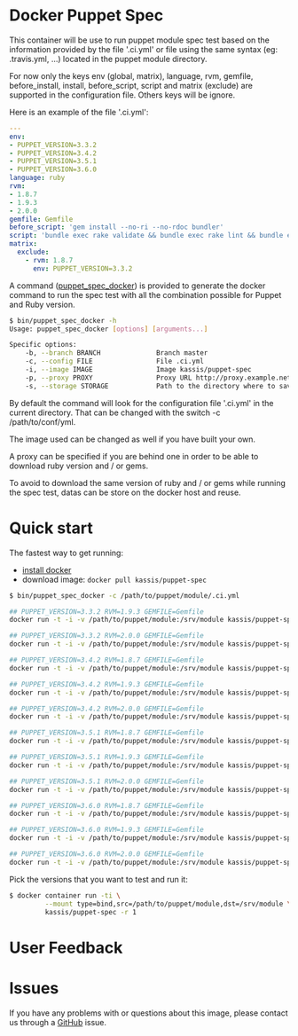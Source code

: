 # Docker Puppet Spec

This container will be use to run puppet module spec test based on the information provided by the file '.ci.yml' or file using the same syntax (eg: .travis.yml, ...) located in the puppet module directory.

For now only the keys env (global, matrix), language, rvm, gemfile, before_install, install, before_script, script and matrix (exclude) are supported in the configuration file. Others keys will be ignore.

Here is an example of the file '.ci.yml':

```yaml
---
env:
- PUPPET_VERSION=3.3.2
- PUPPET_VERSION=3.4.2
- PUPPET_VERSION=3.5.1
- PUPPET_VERSION=3.6.0
language: ruby
rvm:
- 1.8.7
- 1.9.3
- 2.0.0
gemfile: Gemfile
before_script: 'gem install --no-ri --no-rdoc bundler'
script: 'bundle exec rake validate && bundle exec rake lint && bundle exec rake validate_readme && SPEC_OPTS="--format documentation" bundle exec rake spec'
matrix:
  exclude:
    - rvm: 1.8.7
      env: PUPPET_VERSION=3.3.2
```

A command ([puppet_spec_docker](https://github.com/juliengk/docker-puppet-spec/tree/master/bin)) is provided to generate the docker command to run the spec test with all the combination possible for Puppet and Ruby version.

```bash
$ bin/puppet_spec_docker -h
Usage: puppet_spec_docker [options] [arguments...]

Specific options:
    -b, --branch BRANCH              Branch master
    -c, --config FILE                File .ci.yml
    -i, --image IMAGE                Image kassis/puppet-spec
    -p, --proxy PROXY                Proxy URL http://proxy.example.net:8080
    -s, --storage STORAGE            Path to the directory where to save the content of /usr/local/rvm in the container
```

By default the command will look for the configuration file '.ci.yml' in the current directory. That can be changed with the switch -c /path/to/conf/yml.

The image used can be changed as well if you have built your own.

A proxy can be specified if you are behind one in order to be able to download ruby version and / or gems.

To avoid to download the same version of ruby and / or gems while running the spec test, datas can be store on the docker host and reuse.

# Quick start

The fastest way to get running:

 * [install docker](https://docs.docker.com/installation/#installation)
 * download image: `docker pull kassis/puppet-spec`


```bash
$ bin/puppet_spec_docker -c /path/to/puppet/module/.ci.yml

## PUPPET_VERSION=3.3.2 RVM=1.9.3 GEMFILE=Gemfile
docker run -t -i -v /path/to/puppet/module:/srv/module kassis/puppet-spec -r 1

## PUPPET_VERSION=3.3.2 RVM=2.0.0 GEMFILE=Gemfile
docker run -t -i -v /path/to/puppet/module:/srv/module kassis/puppet-spec -r 2

## PUPPET_VERSION=3.4.2 RVM=1.8.7 GEMFILE=Gemfile
docker run -t -i -v /path/to/puppet/module:/srv/module kassis/puppet-spec -e 1

## PUPPET_VERSION=3.4.2 RVM=1.9.3 GEMFILE=Gemfile
docker run -t -i -v /path/to/puppet/module:/srv/module kassis/puppet-spec -e 1 -r 1

## PUPPET_VERSION=3.4.2 RVM=2.0.0 GEMFILE=Gemfile
docker run -t -i -v /path/to/puppet/module:/srv/module kassis/puppet-spec -e 1 -r 2

## PUPPET_VERSION=3.5.1 RVM=1.8.7 GEMFILE=Gemfile
docker run -t -i -v /path/to/puppet/module:/srv/module kassis/puppet-spec -e 2

## PUPPET_VERSION=3.5.1 RVM=1.9.3 GEMFILE=Gemfile
docker run -t -i -v /path/to/puppet/module:/srv/module kassis/puppet-spec -e 2 -r 1

## PUPPET_VERSION=3.5.1 RVM=2.0.0 GEMFILE=Gemfile
docker run -t -i -v /path/to/puppet/module:/srv/module kassis/puppet-spec -e 2 -r 2

## PUPPET_VERSION=3.6.0 RVM=1.8.7 GEMFILE=Gemfile
docker run -t -i -v /path/to/puppet/module:/srv/module kassis/puppet-spec -e 3

## PUPPET_VERSION=3.6.0 RVM=1.9.3 GEMFILE=Gemfile
docker run -t -i -v /path/to/puppet/module:/srv/module kassis/puppet-spec -e 3 -r 1

## PUPPET_VERSION=3.6.0 RVM=2.0.0 GEMFILE=Gemfile
docker run -t -i -v /path/to/puppet/module:/srv/module kassis/puppet-spec -e 3 -r 2
```

Pick the versions that you want to test and run it:

```bash
$ docker container run -ti \
         --mount type=bind,src=/path/to/puppet/module,dst=/srv/module \
         kassis/puppet-spec -r 1
```

# User Feedback

# Issues

If you have any problems with or questions about this image, please contact us through a [GitHub](https://github.com/juliengk/docker-puppet-spec/issues) issue.
